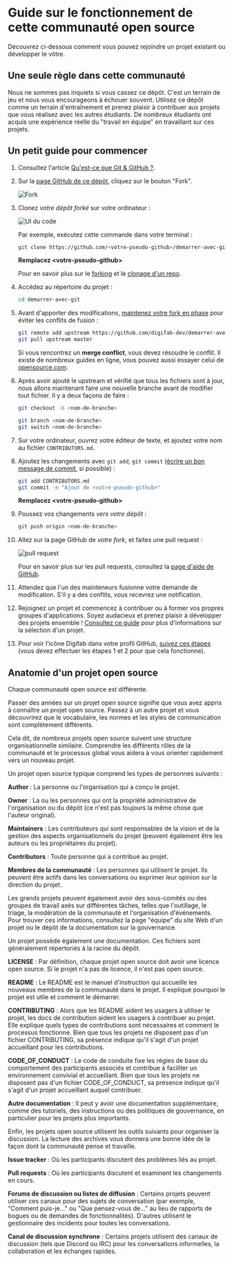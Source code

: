 # Guide sur le fonctionnement de cette communauté open source

Découvrez ci-dessous comment vous pouvez rejoindre un projet existant ou développer le vôtre.

## Une seule règle dans cette communauté

Nous ne sommes pas inquiets si vous cassez ce dépôt. C'est un terrain de jeu et nous vous encourageons à échouer souvent. Utilisez ce dépôt comme un terrain d'entraînement et prenez plaisir à contribuer aux projets que vous réalisez avec les autres étudiants. De nombreux étudiants ont acquis une expérience réelle du "travail en équipe" en travaillant sur ces projets.

## Un petit guide pour commencer

1. Consultez l'article [Qu'est-ce que Git & GitHub ?](Commandes_git.pdf).

2. Sur la [page GitHub de ce dépôt](https://github.com/digifab-dev/demarrer-avec-git), cliquez sur le bouton "Fork".

   ![Fork](https://help.github.com/assets/images/help/repository/fork_button.jpg)

3. Clonez _votre dépôt forké_ sur votre ordinateur :

   ![UI du code](https://docs.github.com/assets/images/help/repository/code-button.png)

    Par exemple, exécutez cette commande dans votre terminal :

    ```bash
    git clone https://github.com/<votre-pseudo-github>/demarrer-avec-git.git
    ```

    **Remplacez \<votre-pseudo-github\>**

    Pour en savoir plus sur le [forking](https://help.github.com/en/github/getting-started-with-github/fork-a-repo) et le [clonage d'un repo](https://docs.github.com/en/github/creating-cloning-and-archiving-repositories/cloning-a-repository).

4. Accédez au répertoire du projet :

    ```bash
    cd demarrer-avec-git
    ```

5. Avant d'apporter des modifications, [maintenez votre fork en phase](https://www.freecodecamp.org/news/how-to-sync-your-fork-with-the-original-git-repository/) pour éviter les conflits de fusion :

    ```bash
    git remote add upstream https://github.com/digifab-dev/demarrer-avec-git.git
    git pull upstream master
    ```

    Si vous rencontrez un **merge conflict**, vous devez résoudre le conflit. Il existe de nombreux guides en ligne, vous pouvez aussi essayer celui de [opensource.com](https://opensource.com/article/20/4/git-merge-conflict).

6. Après avoir ajouté le upstream et vérifié que tous les fichiers sont à jour, nous allons maintenant faire une nouvelle branche avant de modifier tout fichier. Il y a deux façons de faire :

    ```bash
    git checkout -b <nom-de-branche>
    ```

    ```bash
    git branch <nom-de-branche>
    git switch <nom-de-branche>
    ```

7. Sur votre ordinateur, ouvrez votre éditeur de texte, et ajoutez votre nom au fichier `CONTRIBUTORS.md`.

8. Ajoutez les changements avec `git add`, `git commit` ([écrire un bon message de commit](https://chris.beams.io/posts/git-commit/), si possible) :

    ```bash
    git add CONTRIBUTORS.md
    git commit -m "Ajout de <votre-pseudo-github>"
    ```

    **Remplacez \<votre-pseudo-github\>**

9. Poussez vos changements _vers votre dépôt_ :

    ```bash
    git push origin <nom-de-branche> 
    ```

10. Allez sur la page GitHub de _votre fork_, et faites une pull request :

    ![pull request](https://help.github.com/assets/images/help/pull_requests/choose-base-and-compare-branches.png)

    Pour en savoir plus sur les pull requests, consultez la [page d'aide de GitHub](https://help.github.com/en/github/collaborating-with-issues-and-pull-requests/creating-a-pull-request).

11. Attendez que l'un des mainteneurs fusionne votre demande de modification. S'il y a des conflits, vous recevrez une notification.

12. Rejoignez un projet et commencez à contribuer ou à former vos propres groupes d'applications. Soyez audacieux et prenez plaisir à développer des projets ensemble ! [Consultez ce guide](https://github.com/digifab-dev/demarrer-avec-git/blob/master/Pour_bien_démarrer.md) pour plus d'informations sur la sélection d'un projet.

13. Pour voir l'icône Digifab dans votre profil GitHub, [suivez ces étapes](https://help.github.com/articles/publicizing-or-hiding-organization-membership/) (vous devez effectuer les étapes 1 et 2 pour que cela fonctionne).

## Anatomie d'un projet open source

Chaque communauté open source est différente.

Passer des années sur un projet open source signifie que vous avez appris à connaître _un_ projet open source. Passez à un autre projet et vous découvrirez que le vocabulaire, les normes et les styles de communication sont complètement différents.

Cela dit, de nombreux projets open source suivent une structure organisationnelle similaire. Comprendre les différents rôles de la communauté et le processus global vous aidera à vous orienter rapidement vers un nouveau projet.

Un projet open source typique comprend les types de personnes suivants :

**Author** : La personne ou l'organisation qui a conçu le projet.

**Owner** : La ou les personnes qui ont la propriété administrative de l'organisation ou du dépôt (ce n'est pas toujours la même chose que l'auteur original).

**Maintainers** : Les contributeurs qui sont responsables de la vision et de la gestion des aspects organisationnels du projet (peuvent également être les auteurs ou les propriétaires du projet).

**Contributors** : Toute personne qui a contribué au projet.

**Membres de la communauté** : Les personnes qui utilisent le projet. Ils peuvent être actifs dans les conversations ou exprimer leur opinion sur la direction du projet.

Les grands projets peuvent également avoir des sous-comités ou des groupes de travail axés sur différentes tâches, telles que l'outillage, le triage, la modération de la communauté et l'organisation d'événements. Pour trouver ces informations, consultez la page "équipe" du site Web d'un projet ou le dépôt de la documentation sur la gouvernance.

Un projet possède également une documentation. Ces fichiers sont généralement répertoriés à la racine du dépôt.

**LICENSE** : Par définition, chaque projet open source doit avoir une licence open source. Si le projet n'a pas de licence, il n'est pas open source.

**README** : Le README est le manuel d'instruction qui accueille les nouveaux membres de la communauté dans le projet. Il explique pourquoi le projet est utile et comment le démarrer.

**CONTRIBUTING** : Alors que les README aident les usagers à utiliser le projet, les docs de contribution aident les usagers à contribuer au projet. Elle explique quels types de contributions sont nécessaires et comment le processus fonctionne. Bien que tous les projets ne disposent pas d'un fichier CONTRIBUTING, sa présence indique qu'il s'agit d'un projet accueillant pour les contributions.

**CODE_OF_CONDUCT** : Le code de conduite fixe les règles de base du comportement des participants associés et contribue à faciliter un environnement convivial et accueillant. Bien que tous les projets ne disposent pas d'un fichier CODE_OF_CONDUCT, sa présence indique qu'il s'agit d'un projet accueillant auquel contribuer.

**Autre documentation** : Il peut y avoir une documentation supplémentaire, comme des tutoriels, des instructions ou des politiques de gouvernance, en particulier pour les projets plus importants.

Enfin, les projets open source utilisent les outils suivants pour organiser la discussion. La lecture des archives vous donnera une bonne idée de la façon dont la communauté pense et travaille.

**Issue tracker** : Où les participants discutent des problèmes liés au projet.

**Pull requests** : Où les participants discutent et examinent les changements en cours.

**Forums de discussion ou listes de diffusion** : Certains projets peuvent utiliser ces canaux pour des sujets de conversation (par exemple, "Comment puis-je..." ou "Que pensez-vous de..." au lieu de rapports de bogues ou de demandes de fonctionnalités). D'autres utilisent le gestionnaire des incidents pour toutes les conversations.

**Canal de discussion synchrone** : Certains projets utilisent des canaux de discussion (tels que Discord ou IRC) pour les conversations informelles, la collaboration et les échanges rapides.
